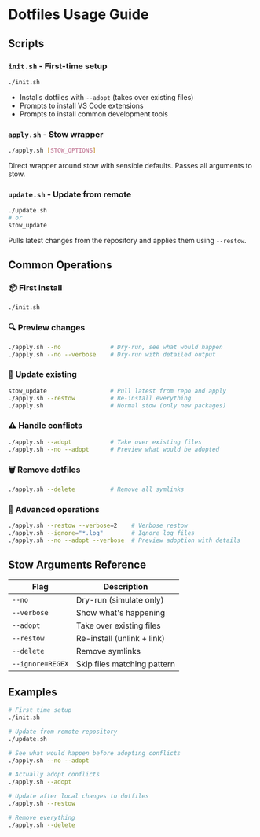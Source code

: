 # Dotfiles Usage Guide

## Scripts

### `init.sh` - First-time setup

```bash
./init.sh
```

- Installs dotfiles with `--adopt` (takes over existing files)
- Prompts to install VS Code extensions
- Prompts to install common development tools

### `apply.sh` - Stow wrapper

```bash
./apply.sh [STOW_OPTIONS]
```

Direct wrapper around stow with sensible defaults. Passes all arguments to stow.

### `update.sh` - Update from remote

```bash
./update.sh
# or
stow_update
```

Pulls latest changes from the repository and applies them using `--restow`.

## Common Operations

### 📦 **First install**

```bash
./init.sh
```

### 🔍 **Preview changes**

```bash
./apply.sh --no              # Dry-run, see what would happen
./apply.sh --no --verbose    # Dry-run with detailed output
```

### 🔄 **Update existing**

```bash
stow_update                  # Pull latest from repo and apply
./apply.sh --restow          # Re-install everything
./apply.sh                   # Normal stow (only new packages)
```

### ⚠️ **Handle conflicts**

```bash
./apply.sh --adopt           # Take over existing files
./apply.sh --no --adopt      # Preview what would be adopted
```

### 🗑️ **Remove dotfiles**

```bash
./apply.sh --delete          # Remove all symlinks
```

### 🎯 **Advanced operations**

```bash
./apply.sh --restow --verbose=2    # Verbose restow
./apply.sh --ignore="*.log"        # Ignore log files
./apply.sh --no --adopt --verbose  # Preview adoption with details
```

## Stow Arguments Reference

| Flag             | Description                 |
| ---------------- | --------------------------- |
| `--no`           | Dry-run (simulate only)     |
| `--verbose`      | Show what's happening       |
| `--adopt`        | Take over existing files    |
| `--restow`       | Re-install (unlink + link)  |
| `--delete`       | Remove symlinks             |
| `--ignore=REGEX` | Skip files matching pattern |

## Examples

```bash
# First time setup
./init.sh

# Update from remote repository
./update.sh

# See what would happen before adopting conflicts
./apply.sh --no --adopt

# Actually adopt conflicts
./apply.sh --adopt

# Update after local changes to dotfiles
./apply.sh --restow

# Remove everything
./apply.sh --delete
```
